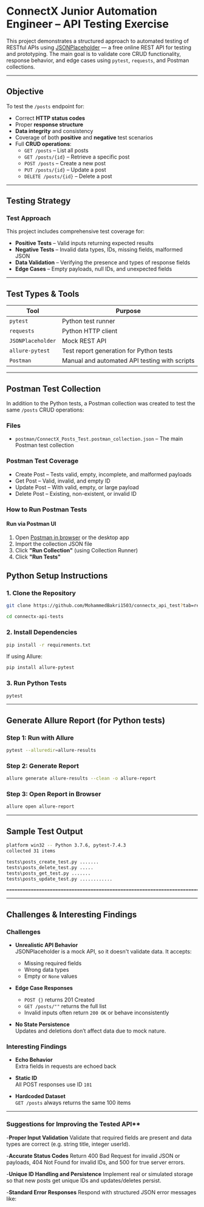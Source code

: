 # ConnectX Junior Automation Engineer – API Testing Exercise

This project demonstrates a structured approach to automated testing of RESTful APIs using [JSONPlaceholder](https://jsonplaceholder.typicode.com/) — a free online REST API for testing and prototyping. The main goal is to validate core CRUD functionality, response behavior, and edge cases using `pytest`, `requests`, and Postman collections.

---

##  Objective

To test the `/posts` endpoint for:

- Correct **HTTP status codes**
- Proper **response structure**
- **Data integrity** and consistency
- Coverage of both **positive** and **negative** test scenarios
- Full **CRUD operations**:
  - `GET /posts` – List all posts
  - `GET /posts/{id}` – Retrieve a specific post
  - `POST /posts` – Create a new post
  - `PUT /posts/{id}` – Update a post
  - `DELETE /posts/{id}` – Delete a post

---

##  Testing Strategy

### Test Approach

This project includes comprehensive test coverage for:

- **Positive Tests** – Valid inputs returning expected results  
- **Negative Tests** – Invalid data types, IDs, missing fields, malformed JSON  
- **Data Validation** – Verifying the presence and types of response fields  
- **Edge Cases** – Empty payloads, null IDs, and unexpected fields

---

##  Test Types & Tools

| Tool             | Purpose                                        |
|------------------|------------------------------------------------|
| `pytest`         | Python test runner                             |
| `requests`       | Python HTTP client                             |
| `JSONPlaceholder`| Mock REST API                                  |
| `allure-pytest`  | Test report generation for Python tests        |
| `Postman`        | Manual and automated API testing with scripts  |

---

##  Postman Test Collection

In addition to the Python tests, a Postman collection was created to test the same `/posts` CRUD operations:
 
###  Files

- `postman/ConnectX_Posts_Test.postman_collection.json` – The main Postman test collection

###  Postman Test Coverage

-  Create Post – Tests valid, empty, incomplete, and malformed payloads
-  Get Post – Valid, invalid, and empty ID
-  Update Post – With valid, empty, or large payload
-  Delete Post – Existing, non-existent, or invalid ID

###  How to Run Postman Tests

####  Run via Postman UI

1. Open [Postman in browser](https://web.postman.co) or the desktop app
2. Import the collection JSON file
3. Click **"Run Collection"** (using Collection Runner)
4. Click **"Run Tests"**



##  Python Setup Instructions

### 1. Clone the Repository

```bash
git clone https://github.com/MohammedBakri1503/connectx_api_test?tab=readme-ov-file
```
```bash
cd connectx-api-tests
```


### 2. Install Dependencies

```bash
pip install -r requirements.txt
```

If using Allure:

```bash
pip install allure-pytest
```

### 3. Run Python Tests

```bash
pytest
```

---

##  Generate Allure Report (for Python tests)

### Step 1: Run with Allure

```bash
pytest --alluredir=allure-results
```

### Step 2: Generate Report

```bash
allure generate allure-results --clean -o allure-report
```

### Step 3: Open Report in Browser

```bash
allure open allure-report
```

---

##  Sample Test Output

```bash
platform win32 -- Python 3.7.6, pytest-7.4.3
collected 31 items

tests\posts_create_test.py .......                                                                                     [ 22%]
tests\posts_delete_test.py .....                                                                                       [ 38%]
tests\posts_get_test.py .......                                                                                        [ 61%]
tests\posts_update_test.py ............                                                                                [100%]

============================================================================== 31 passed in 8.27s ==============================================================================
```

---

##  Challenges & Interesting Findings

###  Challenges

- **Unrealistic API Behavior**  
  JSONPlaceholder is a mock API, so it doesn't validate data. It accepts:
  - Missing required fields
  - Wrong data types
  - Empty or `None` values

- **Edge Case Responses**  
  - `POST {}` returns 201 Created
  - `GET /posts/""` returns the full list
  - Invalid inputs often return `200 OK` or behave inconsistently

- **No State Persistence**  
  Updates and deletions don’t affect data due to mock nature.

###  Interesting Findings

- **Echo Behavior**  
  Extra fields in requests are echoed back

- **Static ID**  
  All POST responses use ID `101`

- **Hardcoded Dataset**  
  `GET /posts` always returns the same 100 items

---



### Suggestions for Improving the Tested API**

-**Proper Input Validation**
  Validate that required fields are present and data types are correct (e.g. string title, integer userId).

-**Accurate Status Codes**
  Return 400 Bad Request for invalid JSON or payloads, 404 Not Found for invalid IDs, and 500 for true server errors.

-**Unique ID Handling and Persistence**
  Implement real or simulated storage so that new posts get unique IDs and updates/deletes persist.

-**Standard Error Responses**
  Respond with structured JSON error messages like:

